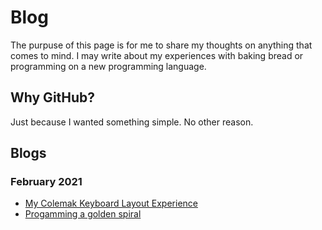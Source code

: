# Blog

The purpuse of this page is for me to share my thoughts on anything that comes to mind. I may write about my experiences with baking bread or programming on a new programming language.

## Why GitHub?

Just because I wanted something simple. No other reason.

## Blogs

### February 2021

- [My Colemak Keyboard Layout Experience](./2021-02/colemak.md)
- [Progamming a golden spiral](./2021-02/spiral.md)
